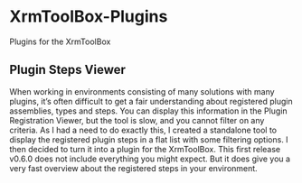 # XrmToolBox-Plugins
Plugins for the XrmToolBox

## Plugin Steps Viewer
When working in environments consisting of many solutions with many plugins, it’s often difficult to get a fair understanding about registered plugin assemblies, types and steps. You can display this information in the Plugin Registration Viewer, but the tool is slow, and you cannot filter on any criteria. As I had a need to do exactly this, I created a standalone tool to display the registered plugin steps in a flat list with some filtering options. I then decided to turn it into a plugin for the XrmToolBox. This first release v0.6.0 does not include everything you might expect. But it does give you a very fast overview about the registered steps in your environment.